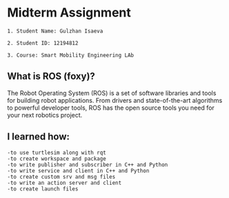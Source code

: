 # Midterm Assignment

```
1. Student Name: Gulzhan Isaeva

2. Student ID: 12194812

3. Course: Smart Mobility Engineering LAb
```


## What is ROS (foxy)?


The Robot Operating System (ROS) is a set of software libraries and tools for building robot applications. From drivers and state-of-the-art algorithms to powerful developer tools, ROS has the open source tools you need for your next robotics project.



## I learned how:

```
-to use turtlesim along with rqt
-to create workspace and package
-to write publisher and subscriber in C++ and Python
-to write service and client in C++ and Python
-to create custom srv and msg files
-to write an action server and client
-to create launch files
```
